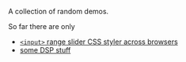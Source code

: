 A collection of random demos.

So far there are only
* [`<input>` range slider CSS styler across browsers](slider-styler)
* [some DSP stuff](dsp)